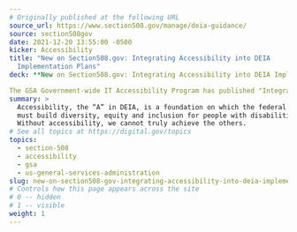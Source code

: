 ```yaml
---
# Originally published at the following URL
source_url: https://www.section508.gov/manage/deia-guidance/
source: section508gov
date: 2021-12-20 13:55:00 -0500
kicker: Accessibility
title: "New on Section508.gov: Integrating Accessibility into DEIA
  Implementation Plans"
deck: **New on Section508.gov: Integrating Accessibility into DEIA Implementation Plans**&mdash;Accessibility, the “A” in DEIA, is a foundation on which the federal workforce must build diversity, equity and inclusion for people with disabilities. Without accessibility, we cannot truly achieve the others.

The GSA Government-wide IT Accessibility Program has published "Integrating Accessibility into Agency Diversity, Equity, Inclusion and Accessibility (DEIA) Implementation Plans," a guide designed to support the Accessibility roadmap outlined in the Government-wide Strategic Plan to Advance Diversity, Equity, Inclusion, and Accessibility in the Federal Workforce.  The guidance contained in this article is a preliminary step before offering broader updates to guidance and best practices materials to meet this objective. 
summary: >
  Accessibility, the “A” in DEIA, is a foundation on which the federal workforce
  must build diversity, equity and inclusion for people with disabilities.
  Without accessibility, we cannot truly achieve the others.
# See all topics at https://digital.gov/topics
topics:
  - section-508
  - accessibility
  - gsa
  - us-general-services-administration
slug: new-on-section508-gov-integrating-accessibility-into-deia-implementation-plans
# Controls how this page appears across the site
# 0 -- hidden
# 1 -- visible
weight: 1
---
```

